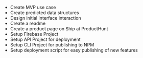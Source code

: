  - Create MVP use case
 - Create predicted data structures
 - Design initial Interface interaction
 - Create a readme
 - Create a product page on Ship at ProductHunt
 - Setup Firebase Project
 - Setup API Project for deployment
 - Setup CLI Project for publishing to NPM
 - Setup deployment script for easy publishing of new features
